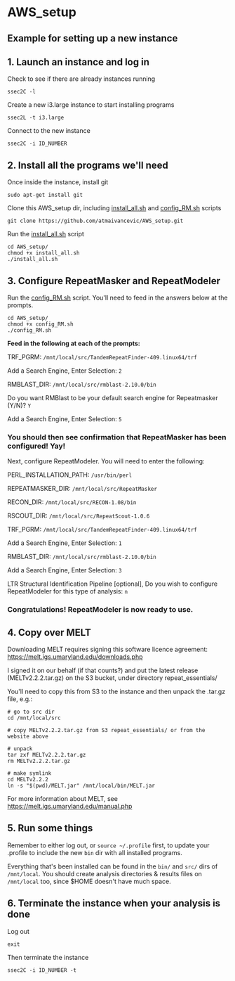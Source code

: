 # AWS_setup

## Example for setting up a new instance

## 1. Launch an instance and log in

Check to see if there are already instances running

```
ssec2C -l
```

Create a new i3.large instance to start installing programs

```
ssec2L -t i3.large
```

Connect to the new instance

```
ssec2C -i ID_NUMBER
```

## 2. Install all the programs we'll need

Once inside the instance, install git

```
sudo apt-get install git
```

Clone this AWS_setup dir, including [install_all.sh](install_all.sh) and [config_RM.sh](config_RM.sh) scripts

```
git clone https://github.com/atmaivancevic/AWS_setup.git
```

Run the [install_all.sh](install_all.sh) script

```
cd AWS_setup/
chmod +x install_all.sh 
./install_all.sh 
```

## 3. Configure RepeatMasker and RepeatModeler

Run the [config_RM.sh](config_RM.sh) script. You'll need to feed in the answers below at the prompts. 

```
cd AWS_setup/
chmod +x config_RM.sh 
./config_RM.sh 
```

**Feed in the following at each of the prompts:**

TRF_PGRM: `/mnt/local/src/TandemRepeatFinder-409.linux64/trf`

Add a Search Engine, Enter Selection: `2`

RMBLAST_DIR: `/mnt/local/src/rmblast-2.10.0/bin`

Do you want RMBlast to be your default search engine for Repeatmasker (Y/N)? `Y`

Add a Search Engine, Enter Selection: `5`

### You should then see confirmation that RepeatMasker has been configured! Yay!

Next, configure RepeatModeler. You will need to enter the following:

PERL_INSTALLATION_PATH: `/usr/bin/perl`

REPEATMASKER_DIR: `/mnt/local/src/RepeatMasker`

RECON_DIR: `/mnt/local/src/RECON-1.08/bin`

RSCOUT_DIR: `/mnt/local/src/RepeatScout-1.0.6`

TRF_PGRM: `/mnt/local/src/TandemRepeatFinder-409.linux64/trf`

Add a Search Engine, Enter Selection: `1`

RMBLAST_DIR: `/mnt/local/src/rmblast-2.10.0/bin`

Add a Search Engine, Enter Selection: `3`

LTR Structural Identification Pipeline [optional], Do you wish to configure RepeatModeler for this type of analysis: `n`

### Congratulations!  RepeatModeler is now ready to use.

## 4. Copy over MELT

Downloading MELT requires signing this software licence agreement: https://melt.igs.umaryland.edu/downloads.php

I signed it on our behalf (if that counts?) and put the latest release (MELTv2.2.2.tar.gz) on the S3 bucket, under directory repeat_essentials/ 

You'll need to copy this from S3 to the instance and then unpack the .tar.gz file, e.g.:

```
# go to src dir
cd /mnt/local/src

# copy MELTv2.2.2.tar.gz from S3 repeat_essentials/ or from the website above

# unpack
tar zxf MELTv2.2.2.tar.gz
rm MELTv2.2.2.tar.gz

# make symlink
cd MELTv2.2.2
ln -s "$(pwd)/MELT.jar" /mnt/local/bin/MELT.jar
```

For more information about MELT, see https://melt.igs.umaryland.edu/manual.php

## 5. Run some things

Remember to either log out, or `source ~/.profile` first, to update your .profile to include the new `bin` dir with all installed programs. 

Everything that's been installed can be found in the `bin/` and `src/` dirs of `/mnt/local`. You should create analysis directories & results files on `/mnt/local` too, since $HOME doesn't have much space.  

## 6. Terminate the instance when your analysis is done

Log out

```
exit
```

Then terminate the instance

```
ssec2C -i ID_NUMBER -t
```





